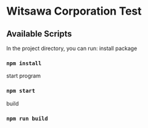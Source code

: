 # Witsawa Corporation Test

## Available Scripts

In the project directory, you can run:
install package
### `npm install`


start program
### `npm start`

build
### `npm run build`

